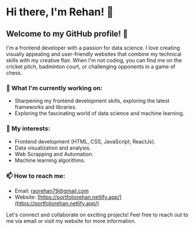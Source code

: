 # Hi there, I'm Rehan! 👋

## Welcome to my GitHub profile! 🌟

I'm a frontend developer with a passion for data science. I love creating visually appealing and user-friendly websites that combine my technical skills with my creative flair. When I'm not coding, you can find me on the cricket pitch, badminton court, or challenging opponents in a game of chess.

### 🔭 What I'm currently working on:

- Sharpening my frontend development skills, exploring the latest frameworks and libraries.
- Exploring the fascinating world of data science and machine learning.

### 🌱 My interests:

- Frontend development (HTML, CSS, JavaScript, ReactJs).
- Data visualization and analysis.
- Web Scrapping and Automation.
- Machine learning algorithms.


### 📫 How to reach me:

- Email: [raorehan79@gmail.com](mailto:raorehan79@gmail.com)
- Website: [https://portfoliorehan.netlify.app/](https://portfoliorehan.netlify.app/)

Let's connect and collaborate on exciting projects! Feel free to reach out to me via email or visit my website for more information.
